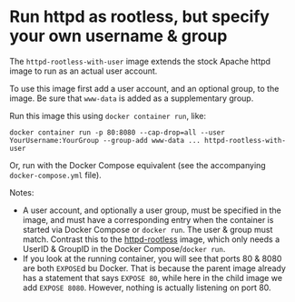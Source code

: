 # Run httpd as rootless, but specify your own username & group

The `httpd-rootless-with-user` image extends the stock Apache httpd image to
run as an actual user account.

To use this image first add a user account, and an optional group, to the image.
Be sure that `www-data` is added as a supplementary group.

Run this image this using `docker container run`, like:

    docker container run -p 80:8080 --cap-drop=all --user YourUsername:YourGroup --group-add www-data ... httpd-rootless-with-user

Or, run with the Docker Compose equivalent (see the accompanying `docker-compose.yml` file).

Notes:

* A user account, and optionally a user group, must be specified in the image,
  and must have a corresponding entry when the container is started via Docker
  Compose or `docker run`. The user & group must match.  Contrast this to the
  [httpd-rootless][1] image, which only needs a UserID & GroupID in the Docker
  Compose/`docker run`.
* If you look at the running container, you will see that ports 80 &
  8080 are both `EXPOSE`d bu Docker. That is because the parent image already
  has a statement that says `EXPOSE 80`, while here in the child image we add
  `EXPOSE 8080`. However, nothing is actually listening on port 80.

[1]: https://github.com/NERSC/spin-recipes/tree/master/httpd-rootless
